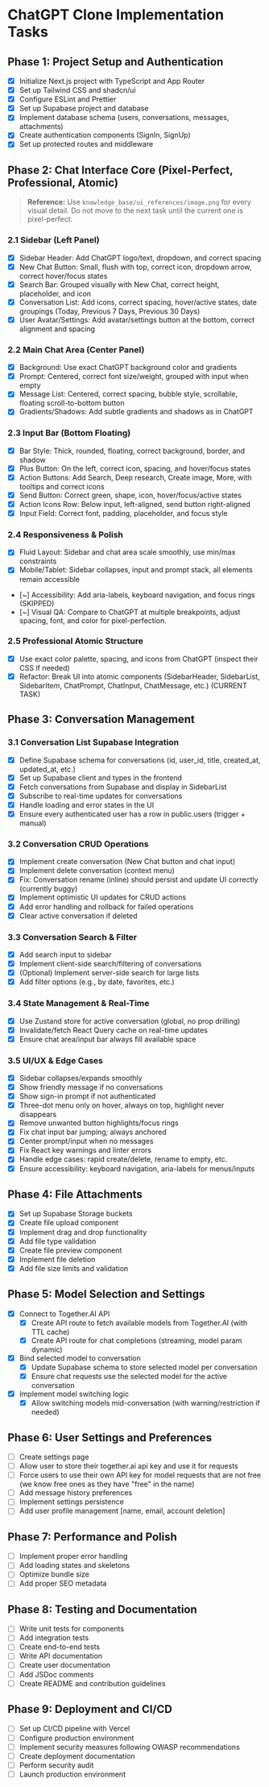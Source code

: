 # ChatGPT Clone Implementation Tasks

## Phase 1: Project Setup and Authentication

- [x] Initialize Next.js project with TypeScript and App Router
- [x] Set up Tailwind CSS and shadcn/ui
- [x] Configure ESLint and Prettier
- [x] Set up Supabase project and database
- [x] Implement database schema (users, conversations, messages, attachments)
- [x] Create authentication components (SignIn, SignUp)
- [x] Set up protected routes and middleware

## Phase 2: Chat Interface Core (Pixel-Perfect, Professional, Atomic)

> **Reference:** Use `knowledge_base/ui_references/image.png` for every visual detail. Do not move to the next task until the current one is pixel-perfect.

### 2.1 Sidebar (Left Panel)
- [x] Sidebar Header: Add ChatGPT logo/text, dropdown, and correct spacing
- [x] New Chat Button: Small, flush with top, correct icon, dropdown arrow, correct hover/focus states
- [x] Search Bar: Grouped visually with New Chat, correct height, placeholder, and icon
- [x] Conversation List: Add icons, correct spacing, hover/active states, date groupings (Today, Previous 7 Days, Previous 30 Days)
- [x] User Avatar/Settings: Add avatar/settings button at the bottom, correct alignment and spacing

### 2.2 Main Chat Area (Center Panel)
- [x] Background: Use exact ChatGPT background color and gradients
- [x] Prompt: Centered, correct font size/weight, grouped with input when empty
- [x] Message List: Centered, correct spacing, bubble style, scrollable, floating scroll-to-bottom button
- [x] Gradients/Shadows: Add subtle gradients and shadows as in ChatGPT

### 2.3 Input Bar (Bottom Floating)
- [x] Bar Style: Thick, rounded, floating, correct background, border, and shadow
- [x] Plus Button: On the left, correct icon, spacing, and hover/focus states
- [x] Action Buttons: Add Search, Deep research, Create image, More, with tooltips and correct icons
- [x] Send Button: Correct green, shape, icon, hover/focus/active states
- [x] Action Icons Row: Below input, left-aligned, send button right-aligned
- [x] Input Field: Correct font, padding, placeholder, and focus style

### 2.4 Responsiveness & Polish
- [x] Fluid Layout: Sidebar and chat area scale smoothly, use min/max constraints
- [x] Mobile/Tablet: Sidebar collapses, input and prompt stack, all elements remain accessible
- [~] Accessibility: Add aria-labels, keyboard navigation, and focus rings (SKIPPED)
- [~] Visual QA: Compare to ChatGPT at multiple breakpoints, adjust spacing, font, and color for pixel-perfection.

### 2.5 Professional Atomic Structure

- [x] Use exact color palette, spacing, and icons from ChatGPT (inspect their CSS if needed)
- [x] Refactor: Break UI into atomic components (SidebarHeader, SidebarList, SidebarItem, ChatPrompt, ChatInput, ChatMessage, etc.) (CURRENT TASK)

## Phase 3: Conversation Management

### 3.1 Conversation List Supabase Integration
- [x] Define Supabase schema for conversations (id, user_id, title, created_at, updated_at, etc.)
- [x] Set up Supabase client and types in the frontend
- [x] Fetch conversations from Supabase and display in SidebarList
- [x] Subscribe to real-time updates for conversations
- [x] Handle loading and error states in the UI
- [x] Ensure every authenticated user has a row in public.users (trigger + manual)

### 3.2 Conversation CRUD Operations
- [x] Implement create conversation (New Chat button and chat input)
- [x] Implement delete conversation (context menu)
- [x] Fix: Conversation rename (inline) should persist and update UI correctly (currently buggy)
- [x] Implement optimistic UI updates for CRUD actions
- [x] Add error handling and rollback for failed operations
- [x] Clear active conversation if deleted

### 3.3 Conversation Search & Filter
- [x] Add search input to sidebar
- [x] Implement client-side search/filtering of conversations
- [x] (Optional) Implement server-side search for large lists
- [x] Add filter options (e.g., by date, favorites, etc.)

### 3.4 State Management & Real-Time
- [x] Use Zustand store for active conversation (global, no prop drilling)
- [x] Invalidate/fetch React Query cache on real-time updates
- [x] Ensure chat area/input bar always fill available space

### 3.5 UI/UX & Edge Cases
- [x] Sidebar collapses/expands smoothly
- [x] Show friendly message if no conversations
- [x] Show sign-in prompt if not authenticated
- [x] Three-dot menu only on hover, always on top, highlight never disappears
- [x] Remove unwanted button highlights/focus rings
- [x] Fix chat input bar jumping; always anchored
- [x] Center prompt/input when no messages
- [x] Fix React key warnings and linter errors
- [x] Handle edge cases: rapid create/delete, rename to empty, etc.
- [x] Ensure accessibility: keyboard navigation, aria-labels for menus/inputs

## Phase 4: File Attachments

- [x] Set up Supabase Storage buckets
- [x] Create file upload component
- [x] Implement drag and drop functionality
- [x] Add file type validation
- [x] Create file preview component
- [x] Implement file deletion
- [x] Add file size limits and validation

## Phase 5: Model Selection and Settings

- [x] Connect to Together.AI API
    - [x] Create API route to fetch available models from Together.AI (with TTL cache)
    - [x] Create API route for chat completions (streaming, model param dynamic)
- [x] Bind selected model to conversation
    - [x] Update Supabase schema to store selected model per conversation
    - [x] Ensure chat requests use the selected model for the active conversation
- [x] Implement model switching logic
    - [x] Allow switching models mid-conversation (with warning/restriction if needed)

## Phase 6: User Settings and Preferences

- [ ] Create settings page
- [ ] Allow user to store their together.ai api key and use it for requests
- [ ] Force users to use their own API key for model requests that are not free (we know free ones as they have "free" in the name)
- [ ] Add message history preferences
- [ ] Implement settings persistence
- [ ] Add user profile management [name, email, account deletion]

## Phase 7: Performance and Polish

- [ ] Implement proper error handling
- [ ] Add loading states and skeletons
- [ ] Optimize bundle size
- [ ] Add proper SEO metadata

## Phase 8: Testing and Documentation

- [ ] Write unit tests for components
- [ ] Add integration tests
- [ ] Create end-to-end tests
- [ ] Write API documentation
- [ ] Create user documentation
- [ ] Add JSDoc comments
- [ ] Create README and contribution guidelines

## Phase 9: Deployment and CI/CD

- [ ] Set up CI/CD pipeline with Vercel
- [ ] Configure production environment
- [ ] Implement security measures following OWASP recommendations
- [ ] Create deployment documentation
- [ ] Perform security audit
- [ ] Launch production environment
